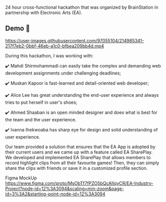 24 hour cross-functional hackathon that was organized by BrainStation in partnership with Electronic Arts (EA). 

## Demo 🌱


https://user-images.githubusercontent.com/97055104/214985341-217f7eb2-0bbf-46eb-a1c0-bfbea209bb4d.mp4


During this hackathon, I was working with:

✔️ Mahdi Shirmohammadi can easily take the complex and demanding web development assignments under challenging deadlines;

✔️ Muskan Kapoor is fast-learned and detail-oriented web developer;

✔️ Alice Lee has great understanding the end-user experience and always tries to put herself in user's shoes;

✔️ Ahmed Shaaban is an open minded designer and does what is best for the team and the user experience.

✔️ Ivanna Ihekwoaba has sharp eye for design and solid understanding of user experience.


Our team provided a solution that ensures that the EA App is adopted by their current users and we came up with a feature called EA SharePlay.  
We developed and implemented EA SharePlay that allows members to record highlight clips from all their favourite games! Then, they can simply share the clips with friends or save it in a customized profile section. 

Figma MockUp 
https://www.figma.com/proto/MsObTf7fPZO5bQcAIIqyCR/EA-Industry-Project?node-id=12%3A3094&scaling=min-zoom&page-id=3%3A2&starting-point-node-id=12%3A3094





